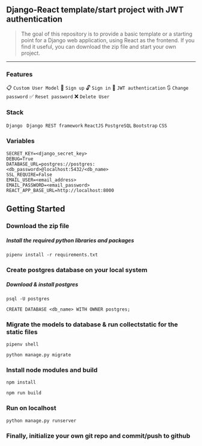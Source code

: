 
## Django-React template/start project with JWT authentication

> The goal of this repository is to provide a basic template or a starting point for a Django web application, using React as the frontend. If you find it useful, you can download the zip file and start your own project. 
---

### Features
:clipboard: ``` Custom User Model ``` :raising_hand: ``` Sign up ``` :unlock: ``` Sign in ``` :key: ``` JWT authentication ``` :arrows_clockwise: ``` Change password ``` :white_check_mark: ``` Reset password ``` :x: ``` Delete User ```

### Stack
``` Django ``` ``` Django REST framework``` ``` ReactJS ``` ``` PostgreSQL ``` ``` Bootstrap ``` ``` CSS ```

### Variables
```
SECRET_KEY=<django_secret_key>
DEBUG=True
DATABASE_URL=postgres://postgres:<db_password>@localhost:5432/<db_name>
SSL_REQUIRE=False
EMAIL_USER=<email_address>
EMAIL_PASSWORD=<email_password>
REACT_APP_BASE_URL=http://localhost:8000
```

## Getting Started

### Download the zip file

##### _Install the required python libraries and packages_

```
pipenv install -r requirements.txt
```

### Create postgres database on your local system

##### _Download & install postgres_
```
psql -U postgres
```
```
CREATE DATABASE <db_name> WITH OWNER postgres;
```

### Migrate the models to database & run collectstatic for the static files

```
pipenv shell
```
```
python manage.py migrate
```

### Install node modules and build

```
npm install
```
```
npm run build
```
  
### Run on localhost
```
python manage.py runserver
```

### Finally, initialize your own git repo and commit/push to github

